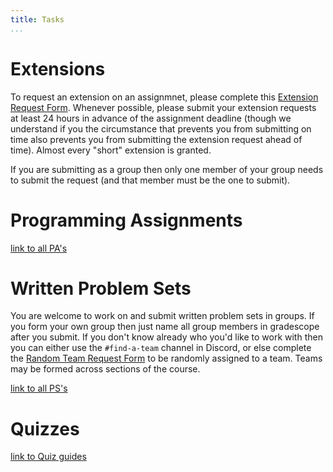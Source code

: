 ```yaml
---
title: Tasks
...
```


# Extensions

To request an extension on an assignmnet, please complete this [Extension Request Form](https://docs.google.com/forms/d/e/1FAIpQLSfKmoO7gv7weKcSshIxloepFePQzOEk99qtgGdh-omvKEUbmw/viewform?usp=sf_link). Whenever possible, please submit your extension requests at least 24 hours in advance of the assignment deadline (though we understand if you the circumstance that prevents you from submitting on time also prevents you from submitting the extension request ahead of time). Almost every "short" extension is granted. 

If you are submitting as a group then only one member of your group needs to submit the request (and that member must be the one to submit).

# Programming Assignments

 [link to all PA's](/pa.html)

# Written Problem Sets

You are welcome to work on and submit written problem sets in groups. If you form your own group then just name all group members in gradescope after you submit. If you don't know already who you'd like to work with then you can either use the `#find-a-team` channel in Discord, or else complete the [Random Team Request Form](https://docs.google.com/forms/d/e/1FAIpQLScHNVL79Np4hWT1_Uwy_Uy5Pwu1r4d_mQL9cRTYjdIbmThcTg/viewform?usp=sf_link) to be randomly assigned to a team. Teams may be formed across sections of the course.

[link to all PS's](/ps.html)

# Quizzes

[link to Quiz guides](/quizzes.html)
